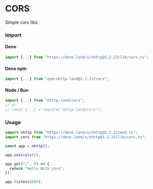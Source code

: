 # CORS
Simple cors libs.

### Import
#### Deno
```ts
import {...} from "https://deno.land/x/nhttp@1.2.23/lib/cors.ts";
```
#### Deno npm
```ts
import {...} from "npm:nhttp-land@1.2.23/cors";
```
#### Node / Bun
```ts
import {...} from "nhttp-land/cors";
// or
// const {...} = require("nhttp-land/cors");
```

### Usage
```ts
import nhttp from "https://deno.land/x/nhttp@1.2.23/mod.ts";
import cors from "https://deno.land/x/nhttp@1.2.23/lib/cors.ts";

const app = nhttp();

app.use(cors());

app.get("/", () => {
  return "Hello With cors";
});

app.listen(8000);
```
